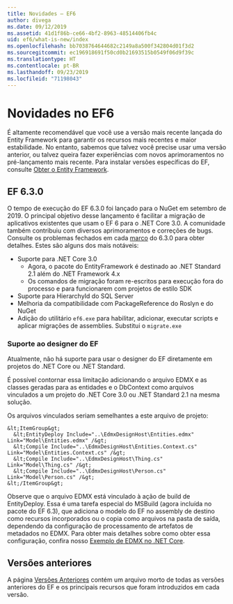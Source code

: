 ```yaml
---
title: Novidades – EF6
author: divega
ms.date: 09/12/2019
ms.assetid: 41d1f86b-ce66-4bf2-8963-48514406fb4c
uid: ef6/what-is-new/index
ms.openlocfilehash: bb7038764644682c2149a8a500f342804d01f3d2
ms.sourcegitcommit: ec196918691f50cd0b21693515b0549f06d9f39c
ms.translationtype: HT
ms.contentlocale: pt-BR
ms.lasthandoff: 09/23/2019
ms.locfileid: "71198043"
---
```

# <a name="whats-new-in-ef6"></a>Novidades no EF6

É altamente recomendável que você use a versão mais recente lançada do Entity Framework para garantir os recursos mais recentes e maior estabilidade.
No entanto, sabemos que talvez você precise usar uma versão anterior, ou talvez queira fazer experiências com novos aprimoramentos no pré-lançamento mais recente.
Para instalar versões específicas do EF, consulte [Obter o Entity Framework](~/ef6/fundamentals/install.md).

## <a name="ef-630"></a>EF 6.3.0

O tempo de execução do EF 6.3.0 foi lançado para o NuGet em setembro de 2019. O principal objetivo desse lançamento é facilitar a migração de aplicativos existentes que usam o EF 6 para o .NET Core 3.0. A comunidade também contribuiu com diversos aprimoramentos e correções de bugs. Consulte os problemas fechados em cada [marco](https://github.com/aspnet/EntityFramework6/milestones?state=closed) do 6.3.0 para obter detalhes. Estes são alguns dos mais notáveis:

- Suporte para .NET Core 3.0
  - Agora, o pacote do EntityFramework é destinado ao .NET Standard 2.1 além do .NET Framework 4.x
  - Os comandos de migração foram re-escritos para execução fora do processo e para funcionarem com projetos de estilo SDK
- Suporte para HierarchyId do SQL Server
- Melhoria da compatibilidade com PackageReference do Roslyn e do NuGet
- Adição do utilitário `ef6.exe` para habilitar, adicionar, executar scripts e aplicar migrações de assemblies. Substitui o `migrate.exe`

### <a name="ef-designer-support"></a>Suporte ao designer do EF

Atualmente, não há suporte para usar o designer do EF diretamente em projetos do .NET Core ou .NET Standard. 

É possível contornar essa limitação adicionando o arquivo EDMX e as classes geradas para as entidades e o DbContext como arquivos vinculados a um projeto do .NET Core 3.0 ou .NET Standard 2.1 na mesma solução.

Os arquivos vinculados seriam semelhantes a este arquivo de projeto:

``` csproj 
&lt;ItemGroup&gt;
  &lt;EntityDeploy Include="..\EdmxDesignHost\Entities.edmx" Link="Model\Entities.edmx" /&gt;
  &lt;Compile Include="..\EdmxDesignHost\Entities.Context.cs" Link="Model\Entities.Context.cs" /&gt;
  &lt;Compile Include="..\EdmxDesignHost\Thing.cs" Link="Model\Thing.cs" /&gt;
  &lt;Compile Include="..\EdmxDesignHost\Person.cs" Link="Model\Person.cs" /&gt;
&lt;/ItemGroup&gt;
```

Observe que o arquivo EDMX está vinculado à ação de build de EntityDeploy. Essa é uma tarefa especial do MSBuild (agora incluída no pacote do EF 6.3), que adiciona o modelo do EF no assembly de destino como recursos incorporados ou o copia como arquivos na pasta de saída, dependendo da configuração de processamento de artefatos de metadados no EDMX. Para obter mais detalhes sobre como obter essa configuração, confira nosso [Exemplo de EDMX no .NET Core](https://aka.ms/EdmxDotNetCoreSample).

## <a name="past-releases"></a>Versões anteriores

A página [Versões Anteriores](past-releases.md) contém um arquivo morto de todas as versões anteriores do EF e os principais recursos que foram introduzidos em cada versão.
